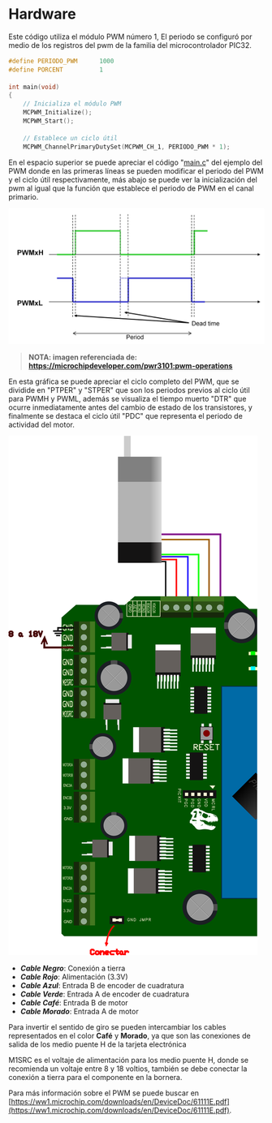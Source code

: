 # Hardware
Este código utiliza el módulo PWM número 1, El periodo se configuró por medio de los registros del pwm de la familia del microcontrolador PIC32.


```C
#define PERIODO_PWM      1000 
#define PORCENT          1     

int main(void)
{
    // Inicializa el módulo PWM
    MCPWM_Initialize();
    MCPWM_Start();
    
    // Establece un ciclo útil
    MCPWM_ChannelPrimaryDutySet(MCPWM_CH_1, PERIODO_PWM * 1);
```


En el espacio superior se puede apreciar el código "[main.c](https://github.com/CXBRexDevs/Codigos-ejemplo-CXB/blob/main/EjemploPWM/firmware/src/main.c)" del ejemplo del PWM donde en las primeras líneas se pueden modificar el periodo del PWM y el ciclo útil respectivamente, más abajo se puede ver la inicialización del pwm al igual que la función que establece el periodo de PWM en el canal primario.


![](https://github.com/CXBRexDevs/Codigos-ejemplo-CXB/blob/main/images/PWM_grafica.png?raw=true)
>**NOTA: imagen referenciada de: https://microchipdeveloper.com/pwr3101:pwm-operations**


En esta gráfica se puede apreciar el ciclo completo del PWM, que se dividide en "PTPER" y "STPER" que son los periodos previos al ciclo útil para PWMH y PWML, además se visualiza el tiempo muerto "DTR" que ocurre inmediatamente antes del cambio de estado de los transistores, y finalmente se destaca el ciclo útil "PDC" que representa el periodo de actividad del motor.


![](https://github.com/CXBRexDevs/Codigos-ejemplo-CXB/blob/main/images/CXBMOTOR.png)


+ ***Cable Negro***: Conexión a tierra
+ ***Cable Rojo***: Alimentación (3.3V)
+ ***Cable Azul***: Entrada B de encoder de cuadratura
+ ***Cable Verde***: Entrada A de encoder de cuadratura
+ ***Cable Café***: Entrada B de motor 
+ ***Cable Morado***: Entrada A de motor


Para invertir el sentido de giro se pueden intercambiar los cables representados en el color **Café** y **Morado**, ya que son las conexiones de salida de los medio puente H de la tarjeta electrónica

M1SRC es el voltaje de alimentación para los medio puente H, donde se recomienda un voltaje entre 8 y 18 voltios, también se debe conectar la conexión a tierra para el componente en la bornera.


Para más información sobre el PWM se puede buscar en [https://ww1.microchip.com/downloads/en/DeviceDoc/61111E.pdf](https://ww1.microchip.com/downloads/en/DeviceDoc/61111E.pdf).

